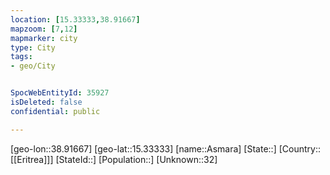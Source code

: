 ```yaml
---
location: [15.33333,38.91667]
mapzoom: [7,12] 
mapmarker: city 
type: City
tags:
- geo/City


SpocWebEntityId: 35927
isDeleted: false
confidential: public

---
```

[geo-lon::38.91667]
[geo-lat::15.33333]
[name::Asmara]
[State::]
[Country::[[Eritrea]]]
[StateId::]
[Population::]
[Unknown::32]

